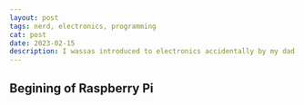 ```yaml
---
layout: post
tags: nerd, electronics, programming
cat: post
date: 2023-02-15
description: I wassas introduced to electronics accidentally by my dad at the age of 2. Read more
---
```

## Begining of Raspberry Pi

